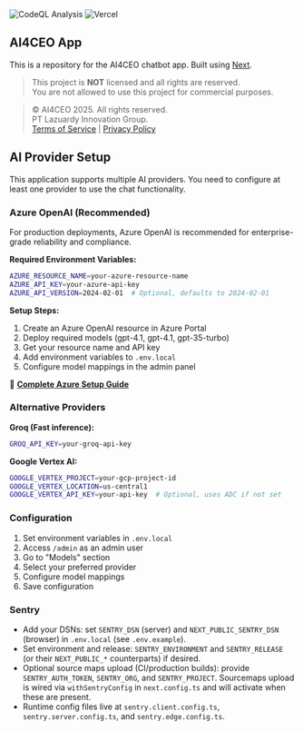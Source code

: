 <div>
  <img alt="CodeQL Analysis" src="https://github.com/lazuardytech/landing/actions/workflows/github-code-scanning/codeql/badge.svg" />
  <img alt="Vercel" src="https://deploy-badge.vercel.app?url=https://lazuardy.tech&logo=vercel&name=vercel" />
</div>

## AI4CEO App

This is a repository for the AI4CEO chatbot app. Built using [Next](https://nextjs.org/).

> This project is **NOT** licensed and all rights are reserved. <br/>
> You are not allowed to use this project for commercial purposes.

> © AI4CEO 2025. All rights reserved. <br/>
> PT Lazuardy Innovation Group. <br/> [Terms of Service](https://www.lazuardy.group/terms) | [Privacy Policy](https://www.lazuardy.group/privacy)

## AI Provider Setup

This application supports multiple AI providers. You need to configure at least one provider to use the chat functionality.

### Azure OpenAI (Recommended)

For production deployments, Azure OpenAI is recommended for enterprise-grade reliability and compliance.

**Required Environment Variables:**
```bash
AZURE_RESOURCE_NAME=your-azure-resource-name
AZURE_API_KEY=your-azure-api-key
AZURE_API_VERSION=2024-02-01  # Optional, defaults to 2024-02-01
```

**Setup Steps:**
1. Create an Azure OpenAI resource in Azure Portal
2. Deploy required models (gpt-4.1, gpt-4.1, gpt-35-turbo)
3. Get your resource name and API key
4. Add environment variables to `.env.local`
5. Configure model mappings in the admin panel

📖 **[Complete Azure Setup Guide](./AZURE_SETUP.md)**

### Alternative Providers

**Groq (Fast inference):**
```bash
GROQ_API_KEY=your-groq-api-key
```

**Google Vertex AI:**
```bash
GOOGLE_VERTEX_PROJECT=your-gcp-project-id
GOOGLE_VERTEX_LOCATION=us-central1
GOOGLE_VERTEX_API_KEY=your-api-key  # Optional, uses ADC if not set
```

### Configuration

1. Set environment variables in `.env.local`
2. Access `/admin` as an admin user
3. Go to "Models" section
4. Select your preferred provider
5. Configure model mappings
6. Save configuration

### Sentry

- Add your DSNs: set `SENTRY_DSN` (server) and `NEXT_PUBLIC_SENTRY_DSN` (browser) in `.env.local` (see `.env.example`).
- Set environment and release: `SENTRY_ENVIRONMENT` and `SENTRY_RELEASE` (or their `NEXT_PUBLIC_*` counterparts) if desired.
- Optional source maps upload (CI/production builds): provide `SENTRY_AUTH_TOKEN`, `SENTRY_ORG`, and `SENTRY_PROJECT`. Sourcemaps upload is wired via `withSentryConfig` in `next.config.ts` and will activate when these are present.
- Runtime config files live at `sentry.client.config.ts`, `sentry.server.config.ts`, and `sentry.edge.config.ts`.
